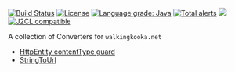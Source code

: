 [![Build Status](https://github.com/mP1/walkingkooka-net-convert/actions/workflows/build.yaml/badge.svg)](https://github.com/mP1/walkingkooka-net-convert/actions/workflows/build.yaml/badge.svg)
[![License](https://img.shields.io/badge/License-Apache%202.0-blue.svg)](https://opensource.org/licenses/Apache-2.0)
[![Language grade: Java](https://img.shields.io/lgtm/grade/java/g/mP1/walkingkooka-net-convert.svg?logo=lgtm&logoWidth=18)](https://lgtm.com/projects/g/mP1/walkingkooka-net-convert/context:java)
[![Total alerts](https://img.shields.io/lgtm/alerts/g/mP1/walkingkooka-net-convert.svg?logo=lgtm&logoWidth=18)](https://lgtm.com/projects/g/mP1/walkingkooka-net-convert/alerts/)
![](https://tokei.rs/b1/github/mP1/walkingkooka-net-convert)
[![J2CL compatible](https://img.shields.io/badge/J2CL-compatible-brightgreen.svg)](https://github.com/mP1/j2cl-central)

A collection of Converters for `walkingkooka.net`

- [HttpEntity contentType guard](https://github.com/mP1/walkingkooka-net-convert/blob/master/src/main/java/walkingkooka/net/convert/HttpEntityWithContentTypeToHttpEntityConverter.java)
- [StringToUrl](https://github.com/mP1/walkingkooka-net-convert/blob/master/src/main/java/walkingkooka/net/convert/StringToUrlConverter.java)